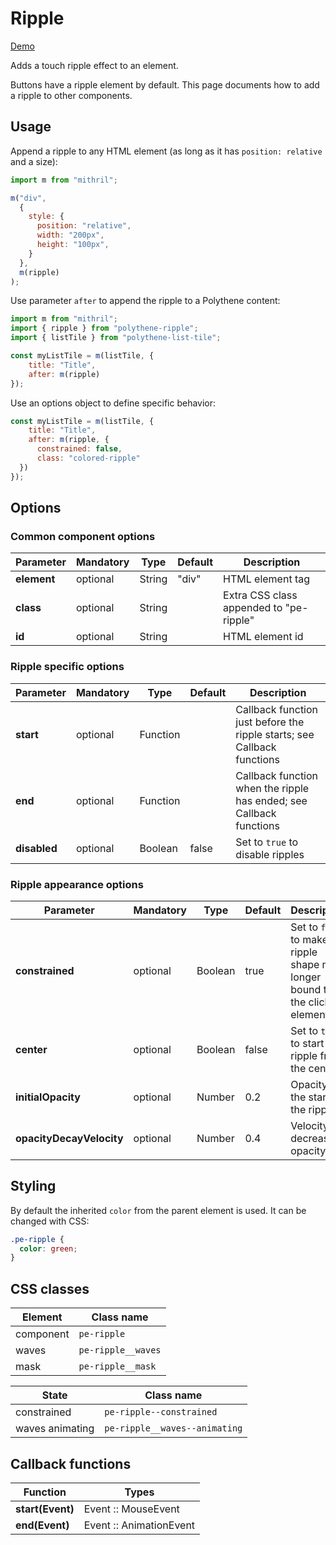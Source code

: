 # Ripple

<a class="btn-demo" href="http://arthurclemens.github.io/Polythene-examples/index.html#/ripple">Demo</a>

Adds a touch ripple effect to an element.

Buttons have a ripple element by default. This page documents how to add a ripple to other components.


## Usage

Append a ripple to any HTML element (as long as it has `position: relative` and a size):

~~~javascript
import m from "mithril";

m("div",
  {
    style: {
      position: "relative",
      width: "200px",
      height: "100px",
    }
  },
  m(ripple)
);
~~~

Use parameter `after` to append the ripple to a Polythene content:

~~~javascript
import m from "mithril";
import { ripple } from "polythene-ripple";
import { listTile } from "polythene-list-tile";

const myListTile = m(listTile, {
    title: "Title",
    after: m(ripple)
});
~~~

Use an options object to define specific behavior:

~~~javascript
const myListTile = m(listTile, {
    title: "Title",
    after: m(ripple, {
      constrained: false,
      class: "colored-ripple"
  })
});
~~~


## Options

### Common component options

| **Parameter** |  **Mandatory** | **Type** | **Default** | **Description** |
| ------------- | -------------- | -------- | ----------- | --------------- |
| **element** | optional | String | "div" | HTML element tag |
| **class** | optional | String |  | Extra CSS class appended to "pe-ripple" |
| **id** | optional | String | | HTML element id |

### Ripple specific options

| **Parameter** |  **Mandatory** | **Type** | **Default** | **Description** |
| ------------- | -------------- | -------- | ----------- | --------------- |
| **start** | optional | Function | | Callback function just before the ripple starts; see Callback functions |
| **end** | optional | Function | | Callback function when the ripple has ended; see Callback functions |
| **disabled** | optional | Boolean | false | Set to `true` to disable ripples |

### Ripple appearance options

| **Parameter** |  **Mandatory** | **Type** | **Default** | **Description** |
| ------------- | -------------- | -------- | ----------- | --------------- |
| **constrained** | optional | Boolean | true | Set to `false` to make the ripple shape no longer bound to the clicked element |
| **center** | optional | Boolean | false | Set to `true` to start the ripple from the center |
| **initialOpacity** | optional | Number | 0.2 | Opacity at the start of the ripple |
| **opacityDecayVelocity** | optional | Number | 0.4 | Velocity of decrease of opacity |


## Styling

By default the inherited `color` from the parent element is used. It can be changed with CSS:

~~~css
.pe-ripple {
  color: green;
}
~~~

## CSS classes

| **Element** |  **Class name** |
| ----------- | --------------- |
| component   | `pe-ripple` |
| waves       | `pe-ripple__waves` |
| mask        | `pe-ripple__mask` |

| **State**       |  **Class name** |
| --------------- | --------------- |
| constrained     | `pe-ripple--constrained` |
| waves animating | `pe-ripple__waves--animating` |



## Callback functions

| **Function**     |  **Types**              |
| ---------------- | ----------------------- |
| **start(Event)** | Event :: MouseEvent     |
| **end(Event)**   | Event :: AnimationEvent |

